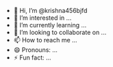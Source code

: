 - 👋 Hi, I’m @krishna456bjfd
- 👀 I’m interested in ...
- 🌱 I’m currently learning ...
- 💞️ I’m looking to collaborate on ...
- 📫 How to reach me ...
- 😄 Pronouns: ...
- ⚡ Fun fact: ...

<!---
krishna456bjfd/krishna456bjfd is a ✨ special ✨ repository because its `README.md` (this file) appears on your GitHub profile.
You can click the Preview link to take a look at your changes.
--->
